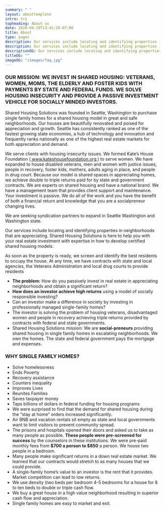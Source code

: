 ```yaml
---
summary: " "
layout: abouttemplate
intro: try
topheading: About us
date: 2020-04-19T13:41:28-07:00
title: About
type: pages
description: Our services include locating and identifying properties in neighborhoods that are undervalued but stable. We work with investors from Washington and the US and help them locate prime properties that will start or grow their real estate portfolios.
description: Our services include locating and identifying properties in neighborhoods that are undervalued but stable. We work with investors from Washington and the US and help them locate prime properties that will start or grow their real estate portfolios.
descriptionOG: Our services include locating and identifying properties in neighborhoods that are undervalued but stable. We work with investors from Washington and the US and help them locate prime properties that will start or grow their real estate portfolios.
titleOG: ""
imageOG: "/images/faq.jpg"
---
```

### OUR MISSION: WE INVEST IN SHARED HOUSING: VETERANS, WOMEN, MOMS, THE ELDERLY AND FOSTER KIDS WITH PAYMENTS BY STATE AND FEDERAL FUNDS. WE SOLVE HOUSING INSECURITY AND PROVIDE A PASSIVE INVESTMENT VEHICLE FOR SOCIALLY MINDED INVESTORS.


Shared Housing Solutions was founded in Seattle, Washington to purchase single family homes for a shared housing model in great and safe neighborhoods.  Our houses are beautifully renovated and poised for appreciation and growth.   Seattle has consistently ranked as one of the fastest growing state economies, a hub of technology and innovation and frequently ranks nationally as one of the highest real estate markets for both appreciation and demand.

We serve clients  with housing insecurity issues.  We formed Kate’s House Foundation ([ www.kateshousefoundation.org ](https://www.kateshousefoundation.org/ "Kate's House Foundation Website")) to serve women.   We have expanded to house disabled veterans, men and women with justice issues, people in recovery, foster kids, mothers, adults aging in place, and people in drug court.    Because our model is shared spaces in appreciating homes, we achieve double to triple returns paid for by state and government contracts.  We are experts on shared housing and have a national brand.  We have a management team that provides client support and maintenance.  Your investment is passive.    We do all of the work and you have the benefit of both a financial return and knowledge that you are a socialpreneur changing lives.

We are seeking syndication partners to expand in Seattle Washington and Washington state.

Our services include locating and identifying properties in neighborhoods that are appreciating.  Shared Housing Solutions is here to help you with your real estate investment with expertise in how to develop certified shared housing models.

As soon as the property is ready, we screen and identify the best residents to occupy the house.    At any time, we have contracts with state and local agencies, the Veterans Administration and local drug courts to provide residents

* **The problem:**  How do you passively invest in real estate in appreciating neighborhoods and obtain a significant return?  
* **How does an investor achieve high returns** using a model of socially responsible investing?
* Can an investor make a difference in society by investing in professionally managed single-family homes?
* The investor is solving the problem of housing veterans, disadvantaged women and people in recovery achieving triple returns provided by contracts with federal and state governments.
* Shared Housing Solutions mission:   We are **social-preneurs** providing shared housing in single family homes in escalating neighborhoods.  We own the homes.   The state and federal government pays the mortgage and expenses.



### WHY SINGLE FAMILY HOMES?

* Solve homelessness
* Ends Poverty
* Recovery assistance
* Counters inequality
* Improves Lives
* Reunites Families
* Saves taxpayer money
* Taps billions of dollars in federal funding for housing programs
* We were surprised to find that the demand for shared housing during the “stay at home” orders increased significantly.
* Air BNB and vacation rentals sit empty as state and local governments want to limit visitors to prevent community spread.
* The prisons and hospitals opened their doors and asked us to take as many people as possible. **These people were pre-screened for success** by the counselors in these institutions. We were pre-paid monthly fees from **$700 a person to $850** a person. We house two people in a bedroom.
* Many people make significant returns in a down real estate market. We learned that our contracts would stretch to as many houses that we could provide.
* A single-family home’s value to an investor is the rent that it provides. Market competition can lead to low returns.
* We use density (two beds per bedroom 4-5 bedrooms for a house for 8 to ten beds to double or triple cash flow.
* We buy a great house in a high value neighborhood resulting in superior cash flow and appreciation.
* Single family homes are easy to market and exit.
